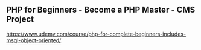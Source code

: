 <h2> PHP for Beginners - Become a PHP Master - CMS Project </h2>

https://www.udemy.com/course/php-for-complete-beginners-includes-msql-object-oriented/
 
